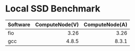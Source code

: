 # Local SSD Benchmark

| Software  | ComputeNode(V) | ComputeNode(A) |
| :-------- | -------------: | -------------: |
| fio       | 3.26           | 3.26           |
| gcc       | 4.8.5          | 8.3.1          |


